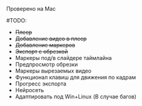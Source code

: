 Проверено на Mac

#TODO:
* ~~Плеер~~
* ~~Добавление видео в плеер~~
* ~~Добавление маркеров~~
* ~~Экспорт с обрезкой~~
* Маркеры под/в слайдере таймлайна
* Предпросмотр обрезки
* Маркеры вырезаемых видео
* Функционал клавиш для движения по кадрам
* Прогресс экспорта
* Нейросеть
* Адаптировать под Win+Linux (В случае багов)